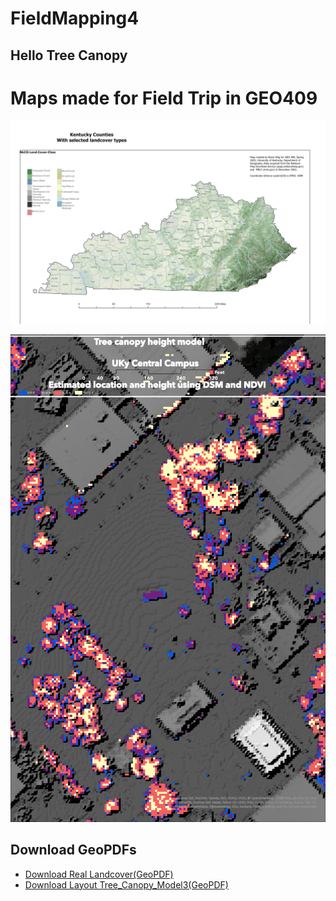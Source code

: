# FieldMapping4

## Hello Tree Canopy
# Maps made for Field Trip in GEO409 
![State Map](<Layout Ky-Land-Cover.jpg>)

![CampusCanopy](Layout_Tree_Canopy_Model.jpg)

## Download GeoPDFs
- [Download Real Landcover(GeoPDF)](pdfs/RealLandcover.pdf)
- [Download Layout Tree_Canopy_Model3(GeoPDF)](pdfs/Layout_Tree_Canopy_Model3.pdf)


